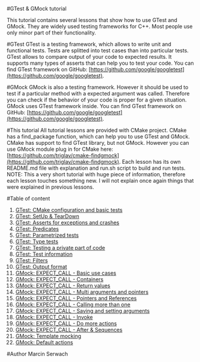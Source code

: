 #GTest & GMock tutorial

This tutorial contains several lessons that show how to use GTest and GMock. They are widely used testing frameworks for C++. Most people use only minor part of their functionality.

#GTest
GTest is a testing framework, which allows to write unit and functional tests. Tests are splitted into test cases than into particular tests. GTest allows to compare output of your code to expected results. It supports many types of asserts that can help you to test your code. You can find GTest framework on GitHub: [https://github.com/google/googletest](https://github.com/google/googletest).

#GMock
GMock is also a testing framework. However it should be used to test if a particular method with a expected argument was called. Therefore you can check if the behavior of your code is proper for a given situation. GMock uses GTest framework inside. You can find GTest framework on GitHub: [https://github.com/google/googletest](https://github.com/google/googletest).

#This tutorial
All tutorial lessons are provided with CMake project. CMake has a find_package function, which can help you to use GTest and GMock. CMake has support to find GTest library, but not GMock. However you can use GMock module plug in for CMake here: [https://github.com/triglav/cmake-findgmock](https://github.com/triglav/cmake-findgmock).
Each lesson has its own README.md file with explanation and run.sh script to build and run tests. 
NOTE: This a very short tutorial with huge piece of information, therefore each lesson touches something new. I will not explain once again things that were explained in previous lessons.

#Table of content
1. [GTest: CMake configuration and basic tests](https://github.com/iblis-ms/tutorials/tree/master/C%2B%2B/GTest_GMock/Lesson1_Configuration_And_Simple_Tests)
2. [GTest: SetUp & TearDown](https://github.com/iblis-ms/tutorials/tree/master/C%2B%2B/GTest_GMock/Lesson2_SetUp_TearDown)
3. [GTest: Asserts for exceptions and crashes](https://github.com/iblis-ms/tutorials/tree/master/C%2B%2B/GTest_GMock/Lesson3_Assert_Exceptions_And_Crashes)
4. [GTest: Predicates](https://github.com/iblis-ms/tutorials/tree/master/C%2B%2B/GTest_GMock/Lesson4_Predicates)
5. [GTest: Parametrized tests](https://github.com/iblis-ms/tutorials/tree/master/C%2B%2B/GTest_GMock/Lesson5_Parametrized_tests)
6. [GTest: Type tests](https://github.com/iblis-ms/tutorials/tree/master/C%2B%2B/GTest_GMock/Lesson6_Type_Tests)
7. [GTest: Testing a private part of code](https://github.com/iblis-ms/tutorials/tree/master/C%2B%2B/GTest_GMock/Lesson7_Testing_Private_Code)
8. [GTest: Test information](https://github.com/iblis-ms/tutorials/tree/master/C%2B%2B/GTest_GMock/Lesson8_Test_Information)
9. [GTest: Filters](https://github.com/iblis-ms/tutorials/tree/master/C%2B%2B/GTest_GMock/Lesson9_Filter)
10. [GTest: Output format](https://github.com/iblis-ms/tutorials/tree/master/C%2B%2B/GTest_GMock/Lesson10_Output)
11. [GMock: EXPECT_CALL - Basic use cases](https://github.com/iblis-ms/tutorials/tree/master/C%2B%2B/GTest_GMock/Lesson11_Expect_Call_Basics)
12. [GMock: EXPECT_CALL - Containers](https://github.com/iblis-ms/tutorials/tree/master/C%2B%2B/GTest_GMock/Lesson12_Expect_Call_Containers)
13. [GMock: EXPECT_CALL - Return values](https://github.com/iblis-ms/tutorials/tree/master/C%2B%2B/GTest_GMock/Lesson13_Expect_Call_Return)
14. [GMock: EXPECT_CALL - Multi arguments and pointers](https://github.com/iblis-ms/tutorials/tree/master/C%2B%2B/GTest_GMock/Lesson14_Expect_Call_Multi_Argument)
15. [GMock: EXPECT_CALL - Pointers and References](https://github.com/iblis-ms/tutorials/tree/master/C%2B%2B/GTest_GMock/Lesson15_Expect_Call_Pointers_References)
16. [GMock: EXPECT_CALL - Calling more than one](https://github.com/iblis-ms/tutorials/tree/master/C%2B%2B/GTest_GMock/Lesson16_Expect_Call_Repeat_Calling)
17. [GMock: EXPECT_CALL - Saving and setting arguments](https://github.com/iblis-ms/tutorials/tree/master/C%2B%2B/GTest_GMock/Lesson17_Expect_Call_Save_And_Set_Args)
18. [GMock: EXPECT_CALL - Invoke](https://github.com/iblis-ms/tutorials/tree/master/C%2B%2B/GTest_GMock/Lesson18_Expect_Call_Invoke)
19. [GMock: EXPECT_CALL - Do more actions](https://github.com/iblis-ms/tutorials/tree/master/C%2B%2B/GTest_GMock/Lesson19_Expect_Call_Do_More_Actions)
20. [GMock: EXPECT_CALL - After & Sequences](https://github.com/iblis-ms/tutorials/tree/master/C%2B%2B/GTest_GMock/Lesson20_Expect_Call_After_And_Sequences)
21. [GMock: Template mocking](https://github.com/iblis-ms/tutorials/tree/master/C%2B%2B/GTest_GMock/Lesson21_Expect_Call_Templates)
22. [GMock: Default actions](https://github.com/iblis-ms/tutorials/tree/master/C%2B%2B/GTest_GMock/Lesson22_Default_Action)


#Author
Marcin Serwach
